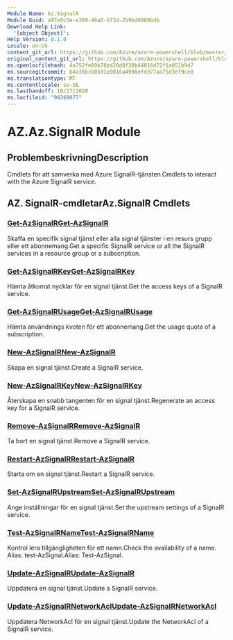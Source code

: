 ```yaml
---
Module Name: Az.SignalR
Module Guid: a97e0c3e-e389-46a6-b73d-2b9bd6909bdb
Download Help Link:
  '[object Object]': 
Help Version: 0.1.0
Locale: en-US
content_git_url: https://github.com/Azure/azure-powershell/blob/master/src/SignalR/SignalR/help/Az.SignalR.md
original_content_git_url: https://github.com/Azure/azure-powershell/blob/master/src/SignalR/SignalR/help/Az.SignalR.md
ms.openlocfilehash: 4a752fe09b76bd20d8f30b44816d72f1a051b9d7
ms.sourcegitcommit: b4a38bcb0501a9016a4998efd377aa75d3ef9ce8
ms.translationtype: MT
ms.contentlocale: sv-SE
ms.lasthandoff: 10/27/2020
ms.locfileid: "94269077"
---
```

# <span data-ttu-id="39d89-101">AZ.</span><span class="sxs-lookup"><span data-stu-id="39d89-101">Az.SignalR Module</span></span>
## <span data-ttu-id="39d89-102">Problembeskrivning</span><span class="sxs-lookup"><span data-stu-id="39d89-102">Description</span></span>
<span data-ttu-id="39d89-103">Cmdlets för att samverka med Azure SignalR-tjänsten.</span><span class="sxs-lookup"><span data-stu-id="39d89-103">Cmdlets to interact with the Azure SignalR service.</span></span>

## <span data-ttu-id="39d89-104">AZ. SignalR-cmdletar</span><span class="sxs-lookup"><span data-stu-id="39d89-104">Az.SignalR Cmdlets</span></span>
### [<span data-ttu-id="39d89-105">Get-AzSignalR</span><span class="sxs-lookup"><span data-stu-id="39d89-105">Get-AzSignalR</span></span>](Get-AzSignalR.md)
<span data-ttu-id="39d89-106">Skaffa en specifik signal tjänst eller alla signal tjänster i en resurs grupp eller ett abonnemang.</span><span class="sxs-lookup"><span data-stu-id="39d89-106">Get a specific SignalR service or all the SignalR services in a resource group or a subscription.</span></span>

### [<span data-ttu-id="39d89-107">Get-AzSignalRKey</span><span class="sxs-lookup"><span data-stu-id="39d89-107">Get-AzSignalRKey</span></span>](Get-AzSignalRKey.md)
<span data-ttu-id="39d89-108">Hämta åtkomst nycklar för en signal tjänst.</span><span class="sxs-lookup"><span data-stu-id="39d89-108">Get the access keys of a SignalR service.</span></span>

### [<span data-ttu-id="39d89-109">Get-AzSignalRUsage</span><span class="sxs-lookup"><span data-stu-id="39d89-109">Get-AzSignalRUsage</span></span>](Get-AzSignalRUsage.md)
<span data-ttu-id="39d89-110">Hämta användnings kvoten för ett abonnemang.</span><span class="sxs-lookup"><span data-stu-id="39d89-110">Get the usage quota of a subscription.</span></span>

### [<span data-ttu-id="39d89-111">New-AzSignalR</span><span class="sxs-lookup"><span data-stu-id="39d89-111">New-AzSignalR</span></span>](New-AzSignalR.md)
<span data-ttu-id="39d89-112">Skapa en signal tjänst.</span><span class="sxs-lookup"><span data-stu-id="39d89-112">Create a SignalR service.</span></span>

### [<span data-ttu-id="39d89-113">New-AzSignalRKey</span><span class="sxs-lookup"><span data-stu-id="39d89-113">New-AzSignalRKey</span></span>](New-AzSignalRKey.md)
<span data-ttu-id="39d89-114">Återskapa en snabb tangenten för en signal tjänst.</span><span class="sxs-lookup"><span data-stu-id="39d89-114">Regenerate an access key for a SignalR service.</span></span>

### [<span data-ttu-id="39d89-115">Remove-AzSignalR</span><span class="sxs-lookup"><span data-stu-id="39d89-115">Remove-AzSignalR</span></span>](Remove-AzSignalR.md)
<span data-ttu-id="39d89-116">Ta bort en signal tjänst.</span><span class="sxs-lookup"><span data-stu-id="39d89-116">Remove a SignalR service.</span></span>

### [<span data-ttu-id="39d89-117">Restart-AzSignalR</span><span class="sxs-lookup"><span data-stu-id="39d89-117">Restart-AzSignalR</span></span>](Restart-AzSignalR.md)
<span data-ttu-id="39d89-118">Starta om en signal tjänst.</span><span class="sxs-lookup"><span data-stu-id="39d89-118">Restart a SignalR service.</span></span>

### [<span data-ttu-id="39d89-119">Set-AzSignalRUpstream</span><span class="sxs-lookup"><span data-stu-id="39d89-119">Set-AzSignalRUpstream</span></span>](Set-AzSignalRUpstream.md)
<span data-ttu-id="39d89-120">Ange inställningar för en signal tjänst.</span><span class="sxs-lookup"><span data-stu-id="39d89-120">Set the upstream settings of a SignalR service.</span></span>

### [<span data-ttu-id="39d89-121">Test-AzSignalRName</span><span class="sxs-lookup"><span data-stu-id="39d89-121">Test-AzSignalRName</span></span>](Test-AzSignalRName.md)
<span data-ttu-id="39d89-122">Kontrol lera tillgängligheten för ett namn.</span><span class="sxs-lookup"><span data-stu-id="39d89-122">Check the availability of a name.</span></span> <span data-ttu-id="39d89-123">Alias: test-AzSignal.</span><span class="sxs-lookup"><span data-stu-id="39d89-123">Alias: Test-AzSignal.</span></span>

### [<span data-ttu-id="39d89-124">Update-AzSignalR</span><span class="sxs-lookup"><span data-stu-id="39d89-124">Update-AzSignalR</span></span>](Update-AzSignalR.md)
<span data-ttu-id="39d89-125">Uppdatera en signal tjänst.</span><span class="sxs-lookup"><span data-stu-id="39d89-125">Update a SignalR service.</span></span>

### [<span data-ttu-id="39d89-126">Update-AzSignalRNetworkAcl</span><span class="sxs-lookup"><span data-stu-id="39d89-126">Update-AzSignalRNetworkAcl</span></span>](Update-AzSignalRNetworkAcl.md)
<span data-ttu-id="39d89-127">Uppdatera NetworkAcl för en signal tjänst.</span><span class="sxs-lookup"><span data-stu-id="39d89-127">Update the NetworkAcl of a SignalR service.</span></span>

